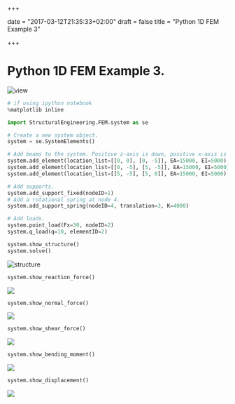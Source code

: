 +++

date = "2017-03-12T21:35:33+02:00"
draft = false
title = "Python 1D FEM Example 3"

+++

# Python 1D FEM Example 3.

![view](/img/fem/example_3/example.png)

```python
# if using ipython notebook
%matplotlib inline

import StructuralEngineering.FEM.system as se

# Create a new system object.
system = se.SystemElements()

# Add beams to the system. Positive z-axis is down, positive x-axis is the right.
system.add_element(location_list=[[0, 0], [0, -5]], EA=15000, EI=5000)
system.add_element(location_list=[[0, -5], [5, -5]], EA=15000, EI=5000)
system.add_element(location_list=[[5, -5], [5, 0]], EA=15000, EI=5000)

# Add supports.
system.add_support_fixed(nodeID=1)
# Add a rotational spring at node 4.
system.add_support_spring(nodeID=4, translation=3, K=4000)

# Add loads.
system.point_load(Fx=30, nodeID=2)
system.q_load(q=10, elementID=2)

system.show_structure()
system.solve()
```

![structure](/img/fem/example_3/structure_1.png)

```python
system.show_reaction_force()
```

![](/img/fem/example_3/reaction_3.png)

```python
system.show_normal_force()
```

![](/img/fem/example_3/normal_3.png)

```python
system.show_shear_force()
```

![](/img/fem/example_3/shear_3.png)

```python
system.show_bending_moment()
```

![](/img/fem/example_3/moment_3.png)

```python
system.show_displacement()
```

![](/img/fem/example_3/displacement_3.png)

